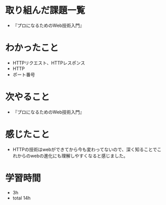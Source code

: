 # 取り組んだ課題一覧
- 『プロになるためのWeb技術入門』

# わかったこと
- HTTPリクエスト、HTTPレスポンス
- HTTP
- ポート番号

# 次やること
- 『プロになるためのWeb技術入門』

# 感じたこと
-  HTTPの技術はwebができてから今も変わってないので、深く知ることでこれからのwebの進化にも理解しやすくなると感じました。

# 学習時間
- 3h
- total 14h


